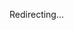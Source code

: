 <!DOCTYPE html>
<html>
  <head>
    <title>Redirecting...</title>
  </head>
  <body>
    <p>Redirecting...</p>
  </body>
</html>
